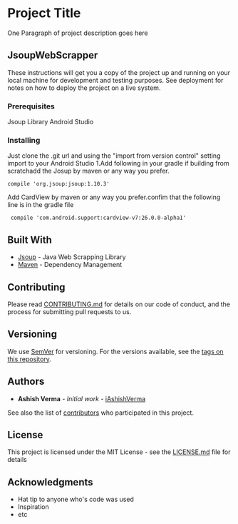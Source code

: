 # Project Title

One Paragraph of project description goes here

## JsoupWebScrapper

These instructions will get you a copy of the project up and running on your local machine for development and testing purposes. See deployment for notes on how to deploy the project on a live system.

### Prerequisites

Jsoup Library
Android Studio

### Installing

Just clone the .git url and using the "import from version control" setting import to your Android Studio
1.Add following in your gradle if building from scratchadd the Josup by maven or any way you prefer.
 

```
compile 'org.jsoup:jsoup:1.10.3'
```

Add CardView  by maven or any way you prefer.confim that the following line is in the gradle file
  

```
 compile 'com.android.support:cardview-v7:26.0.0-alpha1'
```

## Built With

* [Jsoup](jsoup.org) - Java Web Scrapping Library
* [Maven](https://maven.apache.org/) - Dependency Management


## Contributing

Please read [CONTRIBUTING.md](https://gist.github.com/PurpleBooth/b24679402957c63ec426) for details on our code of conduct, and the process for submitting pull requests to us.

## Versioning

We use [SemVer](http://semver.org/) for versioning. For the versions available, see the [tags on this repository](https://github.com/your/project/tags). 

## Authors

* **Ashish Verma** - *Initial work* - [iAshishVerma](https://github.com/iAshishVerma)

See also the list of [contributors](https://github.com/your/project/contributors) who participated in this project.

## License

This project is licensed under the MIT License - see the [LICENSE.md](LICENSE.md) file for details

## Acknowledgments

* Hat tip to anyone who's code was used
* Inspiration
* etc
